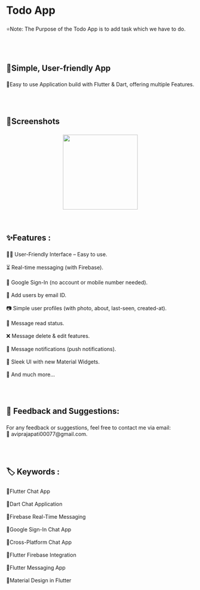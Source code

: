 <h1 align="left">Todo App</h1>

###

<p align="left">⭐Note: The Purpose of the Todo App is to add task which we have to do.</p><br><br>

###

<h2 align="left">📱Simple, User-friendly App</h2>

###

<p align="left">📲Easy to use Application build with Flutter & Dart, offering multiple Features.</p><br><br>

###

<h2 align="left">📸Screenshots</h2>

###

<div align="center">
  <img height="200" src=""  />
</div><br><br>

###

<h2 align="left">✨Features :</h2>

###

<p align="left">👩‍🏫 User-Friendly Interface – Easy to use.<br><br>⏳ Real-time messaging (with Firebase).<br><br>🤘 Google Sign-In (no account or mobile number needed).<br><br>📩 Add users by email ID.<br><br>📷 Simple user profiles (with photo, about, last-seen, created-at).<br><br>📖 Message read status.<br><br>❌ Message delete & edit features.<br><br>🔔 Message notifications (push notifications).<br><br>💭 Sleek UI with new Material Widgets.<br><br>💬 And much more...</p><br><br>

###

<h2 align="left">💬 Feedback and Suggestions:</h2>

###

<p align="left">For any feedback or suggestions, feel free to contact me via email:<br>📧 aviprajapati00077@gmail.com.</p><br><br>

###

<h2 align="left">🏷️ Keywords :</h2>

###

<p align="left">🔸Flutter Chat App<br><br>🔸Dart Chat Application<br><br>🔸Firebase Real-Time Messaging<br><br>🔸Google Sign-In Chat App<br><br>🔸Cross-Platform Chat App<br><br>🔸Flutter Firebase Integration<br><br>🔸Flutter Messaging App<br><br>🔸Material Design in Flutter</p><br><br>

###
